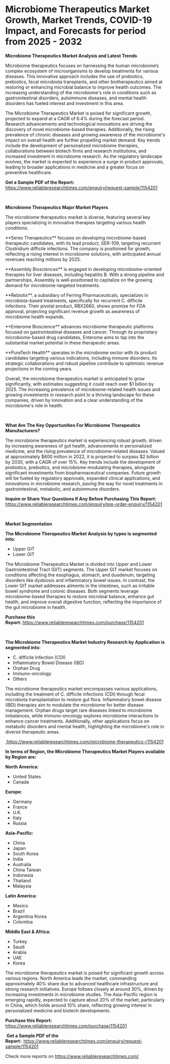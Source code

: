 <p><h1>Microbiome Therapeutics Market Growth, Market Trends, COVID-19 Impact, and Forecasts for period from 2025 - 2032</h1></p><p><strong>Microbiome Therapeutics Market Analysis and Latest Trends</strong></p>
<p><p>Microbiome therapeutics focuses on harnessing the human microbiome’s complex ecosystem of microorganisms to develop treatments for various diseases. This innovative approach includes the use of probiotics, prebiotics, fecal microbiota transplants, and other biotherapeutics aimed at restoring or enhancing microbial balance to improve health outcomes. The increasing understanding of the microbiome's role in conditions such as gastrointestinal disorders, autoimmune diseases, and mental health disorders has fueled interest and investment in this area.</p><p>The Microbiome Therapeutics Market is poised for significant growth, projected to expand at a CAGR of 6.4% during the forecast period. Research advancements and technological innovations are driving the discovery of novel microbiome-based therapies. Additionally, the rising prevalence of chronic diseases and growing awareness of the microbiome's impact on overall health are further propelling market demand. Key trends include the development of personalized microbiome therapies, collaborations between biotech firms and research institutions, and increased investment in microbiome research. As the regulatory landscape evolves, the market is expected to experience a surge in product approvals, leading to broader applications in medicine and a greater focus on preventive healthcare.</p></p>
<p><strong>Get a Sample PDF of the Report:&nbsp;</strong> <a href="https://www.reliableresearchtimes.com/enquiry/request-sample/1154201?utm_campaign=2644&utm_medium=2&utm_source=Github&utm_content=ia&utm_term=03032025&utm_id=microbiome-therapeutics">https://www.reliableresearchtimes.com/enquiry/request-sample/1154201</a></p>
<p>&nbsp;</p>
<p><strong>Microbiome Therapeutics Major Market Players</strong></p>
<p><p>The microbiome therapeutics market is diverse, featuring several key players specializing in innovative therapies targeting various health conditions. </p><p>**Seres Therapeutics** focuses on developing microbiome-based therapeutic candidates, with its lead product, SER-109, targeting recurrent Clostridium difficile infections. The company is positioned for growth, reflecting a rising interest in microbiome solutions, with anticipated annual revenues reaching millions by 2025.</p><p>**Assembly Biosciences** is engaged in developing microbiome-oriented therapies for liver diseases, including hepatitis B. With a strong pipeline and partnerships, Assembly is well-positioned to capitalize on the growing demand for microbiome-targeted treatments.</p><p>**Rebiotix**, a subsidiary of Ferring Pharmaceuticals, specializes in microbiota-based treatments, specifically for recurrent C. difficile infections. Their pivotal product, RBX2660, shows promise for FDA approval, projecting significant revenue growth as awareness of microbiome health expands.</p><p>**Enterome Bioscience** advances microbiome therapeutic platforms focused on gastrointestinal diseases and cancer. Through its proprietary microbiome-based drug candidates, Enterome aims to tap into the substantial market potential in these therapeutic areas.</p><p>**PureTech Health** operates in the microbiome sector with its product candidates targeting various indications, including immune disorders. Its strategic collaborations and robust pipeline contribute to optimistic revenue projections in the coming years.</p><p>Overall, the microbiome therapeutics market is anticipated to grow significantly, with estimates suggesting it could reach over $1 billion by 2025. The increasing prevalence of microbiome-related health issues and growing investments in research point to a thriving landscape for these companies, driven by innovation and a clear understanding of the microbiome's role in health.</p></p>
<p>&nbsp;</p>
<p><strong>What Are The Key Opportunities For Microbiome Therapeutics Manufacturers?</strong></p>
<p><p>The microbiome therapeutics market is experiencing robust growth, driven by increasing awareness of gut health, advancements in personalized medicine, and the rising prevalence of microbiome-related diseases. Valued at approximately $600 million in 2022, it is projected to surpass $2 billion by 2030, with a CAGR of over 15%. Key trends include the development of probiotics, prebiotics, and microbiome-modulating therapies, alongside significant investments from biopharmaceutical companies. Future growth will be fueled by regulatory approvals, expanded clinical applications, and innovations in microbiome research, paving the way for novel treatments in gastrointestinal, metabolic, and autoimmune disorders.</p></p>
<p><strong>Inquire or Share Your Questions If Any Before Purchasing This Report:</strong> <a href="https://www.reliableresearchtimes.com/enquiry/pre-order-enquiry/1154201?utm_campaign=2644&utm_medium=2&utm_source=Github&utm_content=ia&utm_term=03032025&utm_id=microbiome-therapeutics">https://www.reliableresearchtimes.com/enquiry/pre-order-enquiry/1154201</a></p>
<p>&nbsp;</p>
<p><strong>Market Segmentation</strong></p>
<p><strong>The Microbiome Therapeutics Market Analysis by types is segmented into:</strong></p>
<p><ul><li>Upper GIT</li><li>Lower GIT</li></ul></p>
<p><p>The Microbiome Therapeutics Market is divided into Upper and Lower Gastrointestinal Tract (GIT) segments. The Upper GIT market focuses on conditions affecting the esophagus, stomach, and duodenum, targeting disorders like dysbiosis and inflammatory bowel issues. In contrast, the Lower GIT market addresses ailments in the intestines, such as irritable bowel syndrome and colonic diseases. Both segments leverage microbiome-based therapies to restore microbial balance, enhance gut health, and improve overall digestive function, reflecting the importance of the gut microbiome in health.</p></p>
<p><strong>Purchase this Report:&nbsp;</strong><a href="https://www.reliableresearchtimes.com/purchase/1154201?utm_campaign=2644&utm_medium=2&utm_source=Github&utm_content=ia&utm_term=03032025&utm_id=microbiome-therapeutics">https://www.reliableresearchtimes.com/purchase/1154201</a></p>
<p>&nbsp;</p>
<p><strong>The Microbiome Therapeutics Market Industry Research by Application is segmented into:</strong></p>
<p><ul><li>C. difficile Infection (CDI)</li><li>Inflammatory Bowel Disease (IBD)</li><li>Orphan Drug</li><li>Immuno-oncology</li><li>Others</li></ul></p>
<p><p>The microbiome therapeutics market encompasses various applications, including the treatment of C. difficile infections (CDI) through fecal microbiota transplantation to restore gut flora. Inflammatory bowel disease (IBD) therapies aim to modulate the microbiome for better disease management. Orphan drugs target rare diseases linked to microbiome imbalances, while immuno-oncology explores microbiome interactions to enhance cancer treatments. Additionally, other applications focus on metabolic disorders and mental health, highlighting the microbiome's role in diverse therapeutic areas.</p></p>
<p><a href="https://www.reliableresearchtimes.com/microbiome-therapeutics-r1154201?utm_campaign=2644&utm_medium=2&utm_source=Github&utm_content=ia&utm_term=03032025&utm_id=microbiome-therapeutics">&nbsp;https://www.reliableresearchtimes.com/microbiome-therapeutics-r1154201</a></p>
<p><strong>In terms of Region, the Microbiome Therapeutics Market Players available by Region are:</strong></p>
<p>
    <p> <strong> North America: </strong>
        <ul>
            <li>United States</li>
            <li>Canada</li>
        </ul>
        </p> 
    <p> <strong> Europe: </strong>
        <ul>
            <li>Germany</li>
            <li>France</li>
            <li>U.K.</li>
            <li>Italy</li>
            <li>Russia</li>
        </ul>
        </p> 
    <p> <strong> Asia-Pacific: </strong>
        <ul>
            <li>China</li>
            <li>Japan</li>
            <li>South Korea</li>
            <li>India</li>
            <li>Australia</li>
            <li>China Taiwan</li>
            <li>Indonesia</li>
            <li>Thailand</li>
            <li>Malaysia</li>
        </ul>
        </p> 
    <p> <strong> Latin America: </strong>
        <ul>
            <li>Mexico</li>
            <li>Brazil</li>
            <li>Argentina Korea</li>
            <li>Colombia</li>
        </ul>
        </p> 
    <p> <strong> Middle East & Africa: </strong>
        <ul>
            <li>Turkey</li>
            <li>Saudi</li>
            <li>Arabia</li>
            <li>UAE</li>
            <li>Korea</li>
        </ul>
    </p>
    </p>
<p><p>The microbiome therapeutics market is poised for significant growth across various regions. North America leads the market, commanding approximately 40% share due to advanced healthcare infrastructure and strong research initiatives. Europe follows closely at around 30%, driven by increasing investments in microbiome studies. The Asia-Pacific region is emerging rapidly, expected to capture about 20% of the market, particularly in China, which holds around 10% share, reflecting growing interest in personalized medicine and biotech developments.</p></p>
<p><strong>Purchase this Report: </strong><a href="https://www.reliableresearchtimes.com/purchase/1154201?utm_campaign=2644&utm_medium=2&utm_source=Github&utm_content=ia&utm_term=03032025&utm_id=microbiome-therapeutics">https://www.reliableresearchtimes.com/purchase/1154201</a></p>
<p>&nbsp;<strong>Get a Sample PDF of the Report:&nbsp;&nbsp;</strong><a href="https://www.reliableresearchtimes.com/enquiry/request-sample/1154201?utm_campaign=2644&utm_medium=2&utm_source=Github&utm_content=ia&utm_term=03032025&utm_id=microbiome-therapeutics">https://www.reliableresearchtimes.com/enquiry/request-sample/1154201</a></p>
<p><strong></strong></p>
<p>Check more reports on <a href="https://www.reliableresearchtimes.com/?utm_campaign=2644&utm_medium=2&utm_source=Github&utm_content=ia&utm_term=03032025&utm_id=microbiome-therapeutics">https://www.reliableresearchtimes.com/</a></p>